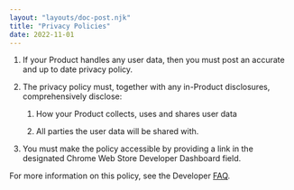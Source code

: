 ```yaml
---
layout: "layouts/doc-post.njk"
title: "Privacy Policies"
date: 2022-11-01
---
```


1. If your Product handles any user data, then you must post an accurate and up to date privacy policy.

1. The privacy policy must, together with any in-Product disclosures, comprehensively disclose:

    1. How your Product collects, uses and shares user data

    1. All parties the user data will be shared with.

1. You must make the policy accessible by providing a link in the designated Chrome Web Store Developer Dashboard field.

For more information on this policy, see the Developer [FAQ][faq].

[faq]: /docs/webstore/program-policies/user-data-faq/
